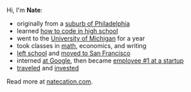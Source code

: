 Hi, I'm **Nate**:

* originally from a [suburb of Philadelphia](https://www.natecation.com/hs-track/)
* learned [how to code in high school](https://www.natecation.com/high-school-suspension/)
* went to the [University of Michigan](https://www.natecation.com/michigan-application/) for a year
* took classes in [math](https://www.natecation.com/one-greater-than-zero/), economics, and writing
* [left school](https://www.natecation.com/why-i-dropped-out/) and [moved to San Francisco](https://www.natecation.com/summer-in-san-francisco/)
* interned [at Google](https://www.natecation.com/google-internship/), then became [employee #1 at a startup](https://www.natecation.com/startup-year-a-review-of-my-year-at-jupiter/)
* [traveled](https://www.natecation.com/tour) and [invested](https://www.natecation.com/accredited-investor-investing-startups-series-65/)

Read more at [natecation.com](https://www.natecation.com/).
